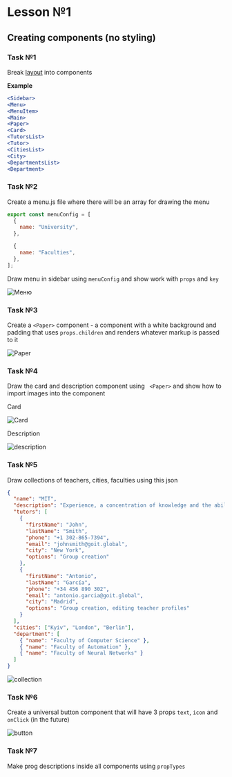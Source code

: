 # Lesson №1

## Creating components (no styling)

### Task №1

Break [layout](<https://www.figma.com/file/mfsNEI7Nv5i5fkdseWbFn7/Lesson-(Copy)?node-id=8701%3A11194>) into components

**Example**

```jsx
<Sidebar>
<Menu>
<MenuItem>
<Main>
<Paper>
<Card>
<TutorsList>
<Tutor>
<CitiesList>
<City>
<DepartmentsList>
<Department>
```

### Task №2

Create a menu.js file where there will be an array for drawing the menu

```jsx
export const menuConfig = [
  {
    name: "University",
  },

  {
    name: "Faculties",
  },
];
```

Draw menu in sidebar using `menuConfig` and show work with `props` and `key`

![Меню](/images/sidebar.png)

### Task №3

Create a `<Paper>` component - a component with a white background and padding that uses `props.children` and renders whatever markup is passed to it

![Paper](/images/paper.png)

### Task №4

Draw the card and description component using ` <Paper>` and show how to import images into the component

Card

![Card](/images/Card.png)

Description

![description](/images/description.png)

### Task №5

Draw collections of teachers, cities, faculties using this json

```json
{
  "name": "MIT",
  "description": "Experience, a concentration of knowledge and the ability to avoid most recruiting mistakes. We know what most local and foreign companies want and we can give it to you. And we are constantly improving our programming courses, adding something new there. You can see the success stories of our alumni for yourself to see the effectiveness of our teaching methodology. Yes, we will start with the basics and the most basic information. We know that most people come to us with zero knowledge. ",
  "tutors": [
    {
      "firstName": "John",
      "lastName": "Smith",
      "phone": "+1 302-865-7394",
      "email": "johnsmith@goit.global",
      "city": "New York",
      "options": "Group creation"
    },
    {
      "firstName": "Antonio",
      "lastName": "García",
      "phone": "+34 456 890 302",
      "email": "antonio.garcia@goit.global",
      "city": "Madrid",
      "options": "Group creation, editing teacher profiles"
    }
  ],
  "cities": ["Kyiv", "London", "Berlin"],
  "department": [
    { "name": "Faculty of Computer Science" },
    { "name": "Faculty of Automation" },
    { "name": "Faculty of Neural Networks" }
  ]
}
```

![collection](/images/collection.png)

### Task №6

Create a universal button component that will have 3 props `text`, `icon` and `onClick` (in the future)

![button](/images/button.png)

### Task №7

Make prog descriptions inside all components using `propTypes`
